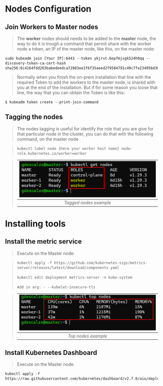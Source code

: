 
# Nodes Configuration

## Join Workers to Master nodes

> The **worker** nodes should needs to be added to the **master** node, the way to do it is trough a command that permit share with the worker node a token, an IP of the master node, like this, on the master node:

```
sudo kubeadm join [Your IP]:6443 --token ykjrut.6ep7mjsgk524h0qq --discovery-token-ca-cert-hash sha256:8c4164fdd263babedeedca72883ee1f6f35aeed2f9584791c49c7fe234956d30
```

> Normally when you finish the on-prem installation that line with the required Token to add the workers to the master node, is shared with you at the end of the installation. But if for some reason you loose that line, the way that you can obtain the Token is like this:

```
$ kubeadm token create --print-join-command
```

## Tagging the nodes

> The nodes tagging is useful for identify the role that you are give for that particular node in the cluster, you can do that with the following command, on the master node

> ```
> kubectl label node {here your worker host name} node-role.kubernetes.io/worker=worker
> ```

> | ![k8s-tag.png](.\img\k8s-tag.png) |
> | :-: |
> | _Tagged nodes example_ |

# Installing tools 

## Install the metric service

> Execute on the Master node:

> ```
> kubectl apply -f https://github.com/kubernetes-sigs/metrics-server/releases/latest/download/components.yaml
>
> kubectl edit deployment metrics-server -n kube-system
>
> Add in arg: - --kubelet-insecure-tls
> ```

> | ![k8s-top.png](.\img\k8s-top.png) |
> | :-: |
> | _Top nodes example_ |

## Install Kubernetes Dashboard

> Execute on the Master node:

```
kubectl apply -f https://raw.githubusercontent.com/kubernetes/dashboard/v2.7.0/aio/deploy/recommended.yaml
```
